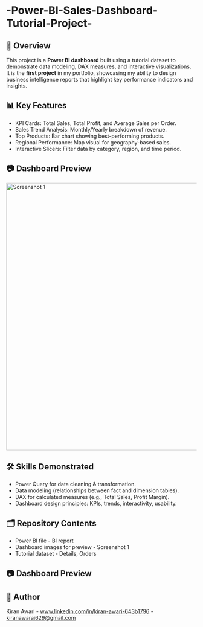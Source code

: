 # -Power-BI-Sales-Dashboard-Tutorial-Project-
## 📌 Overview
This project is a **Power BI dashboard** built using a tutorial dataset to demonstrate data modeling, DAX measures, and interactive visualizations.  
It is the **first project** in my portfolio, showcasing my ability to design business intelligence reports that highlight key performance indicators and insights.

## 📊 Key Features
- KPI Cards: Total Sales, Total Profit, and Average Sales per Order.  
- Sales Trend Analysis: Monthly/Yearly breakdown of revenue.  
- Top Products: Bar chart showing best-performing products.  
- Regional Performance: Map visual for geography-based sales.  
- Interactive Slicers: Filter data by category, region, and time period.  

## 📷 Dashboard Preview
<img width="1363" height="708" alt="Screenshot 1" src="https://github.com/user-attachments/assets/ddf5e9ce-854b-48c0-a973-a30c50585dc9" />

## 🛠️ Skills Demonstrated
- Power Query for data cleaning & transformation.  
- Data modeling (relationships between fact and dimension tables).  
- DAX for calculated measures (e.g., Total Sales, Profit Margin).  
- Dashboard design principles: KPIs, trends, interactivity, usability.  
## 🗂️ Repository Contents
- Power BI file - BI report  
- Dashboard images for preview - Screenshot 1 
- Tutorial dataset - Details, Orders
## 📷 Dashboard Preview

## 👤 Author
Kiran Awari - www.linkedin.com/in/kiran-awari-643b1796 - kiranawarai629@gmail.com
